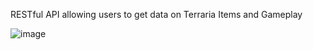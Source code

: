 RESTful API allowing users to get data on Terraria Items and Gameplay

![image](https://github.com/jorrel1230/TerrariAPI/assets/140212785/2de6ae91-7f6b-4420-8087-5c381f52f387)
